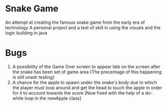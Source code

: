 # Snake Game
An attempt at creating the famous snake game from the early era of technology
A personal project and a test of skill in using the visuals and the logic building in java

# Bugs #
01. A possibility of the Game Over screen to appear late on the screen after the snake has been set of game area {The precentage of this happening is still unedr testing}
02. A chance for the apple to spawn under the snake's body due to which the player must loop around and get the head to touch the apple in order for it to account towards the score [Now fixed with the help of a do-while loop in the newApple class]
